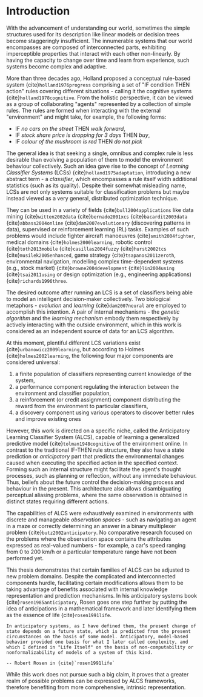 # Introduction
With the advancement of understanding our world, sometimes the simple structures used for its description like linear models or decision trees become staggeringly insufficient. The innumerable systems that our world encompasses are composed of interconnected parts, exhibiting imperceptible properties that interact with each other non-linearly. By having the capacity to change over time and learn from experience, such systems become complex and adaptive.

More than three decades ago, Holland proposed a conceptual rule-based system {cite}`holland1976progress` comprising a set of "IF condition THEN action" rules covering different situations - calling it the cognitive systems {cite}`holland1978cognitive`. From the holistic perspective, it can be viewed as a group of collaborating "agents" represented by a collection of simple rules. The rules are formed when interacting with the external "environment" and might take, for example, the following forms:

- IF _no cars on the street_ THEN _walk forward_,
- IF _stock share price is dropping for 3 days_ THEN _buy_,
- IF _colour of the mushroom is red_ THEN _do not pick_

The general idea is that seeking a single, omnibus and complex rule is less desirable than evolving a population of them to model the environment behaviour collectively. Such an idea gave rise to the concept of _Learning Classifier Systems_ (LCSs) {cite}`holland1975adaptation`, introducing a new abstract term - a _classifier_, which encompasses a rule itself width additional statistics (such as its quality). Despite their somewhat misleading name, LCSs are not only systems suitable for classification problems but maybe instead viewed as a very general, distributed optimization technique.

They can be used in a variety of fields {cite}`bull2004applications` like data mining {cite}`witten2002data` {cite}`bernado2001xcs` {cite}`bacardit2003data` {cite}`abbass2004online` {cite}`dam2007evolutionary` (discovering patterns in data), supervised or reinforcement learning (RL) tasks. Examples of such problems would include fighter aircraft manoeuvres {cite}`smith2004fighter`, medical domains {cite}`holmes2000learning`, robotic control {cite}`toth2013mobile` {cite}`casillas2004fuzzy` {cite}`hurst2002tcs` {cite}`musilek2005enhanced`, game strategy {cite}`tsapanos2011zeroth`, environmental navigation, modelling complex time-dependent systems (e.g., stock market) {cite}`browne2004development` {cite}`lin2004using` {cite}`tsai2011using` or design optimization (e.g., engineering applications) {cite}`richards1996three`.

The desired outcome after running an LCS is a set of classifiers being able to model an intelligent decision-maker collectively. Two biological metaphors - _evolution_ and _learning_ {cite}`dam2007neural` are employed to accomplish this intention. A pair of internal mechanisms - the _genetic algorithm_ and the _learning mechanism_ embody them respectively by actively interacting with the outside environment, which in this work is considered as an independent source of data for an LCS algorithm.

At this moment, plentiful different LCS variations exist {cite}`urbanowicz2009learning`, but according to Holmes {cite}`holmes2002learning`, the following four major components are considered universal:

1. a finite population of classifiers representing current knowledge of the system,
2. a performance component regulating the interaction between the environment and classifier population,
3. a reinforcement (or credit assignment) component distributing the reward from the environment to particular classifiers,
4. a discovery component using various operators to discover better rules and improve existing ones

However, this work is directed on a specific niche, called the Anticipatory Learning Classifier System (ALCS), capable of learning a generalized predictive model {cite}`tolman1948cognitive` of the environment online. In contrast to the traditional IF-THEN rule structure, they also have a state prediction or _anticipatory_ part that predicts the environmental changes caused when executing the specified action in the specified context. Forming such an internal structure might facilitate the agent's thought processes, such as planning or reflection, without any immediate behaviour. Thus, beliefs about the future control the decision-making process and behaviour in the present. This architecture also allows disambiguating perceptual aliasing problems, where the same observation is obtained in distinct states requiring different actions.

The capabilities of ALCS were exhaustively examined in environments with discrete and manageable _observation spaces_ - such as navigating an agent in a maze or correctly determining an answer in a binary multiplexer problem {cite}`butz2002anticipatory`. No comparative research focused on the problems where the observation space contains the attributes expressed as real-valued numbers - for example, a car's speed ranging from 0 to 200 km/h or a particular temperature range have not been performed yet.

This thesis demonstrates that certain families of ALCS can be adjusted to new problem domains. Despite the complicated and interconnected components hurdle, facilitating certain modifications allows them to be taking advantage of benefits associated with internal knowledge representation and prediction mechanisms. In his anticipatory systems book {cite}`rosen1985anticipatory`, Rosen goes one step further by putting the idea of anticipations in a mathematical framework and later identifying them as the essence of life {cite}`rosen1991life`.

```{epigraph}
In anticipatory systems, as I have defined them, the present change of state depends on a future state, which is predicted from the present circumstances on the basis of some model. Anticipatory, model-based behavior provided one basis for what I later called complexity, and which I defined in "Life Itself" on the basis of non-computability or nonformalizability of models of a system of this kind.

-- Robert Rosen in {cite}`rosen1991life`
```

While this work does not pursue such a big claim, it proves that a greater realm of possible problems can be expressed by ALCS frameworks, therefore benefiting from more comprehensive, intrinsic representation.